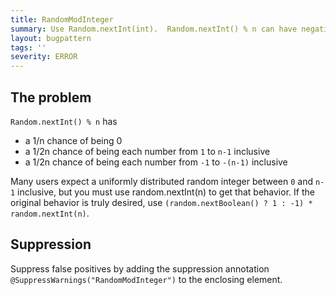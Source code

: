 ```yaml
---
title: RandomModInteger
summary: Use Random.nextInt(int).  Random.nextInt() % n can have negative results
layout: bugpattern
tags: ''
severity: ERROR
---
```


<!--
*** AUTO-GENERATED, DO NOT MODIFY ***
To make changes, edit the @BugPattern annotation or the explanation in docs/bugpattern.
-->


## The problem
`Random.nextInt() % n` has

*   a 1/n chance of being 0
*   a 1/2n chance of being each number from `1` to `n-1` inclusive
*   a 1/2n chance of being each number from `-1` to `-(n-1)` inclusive

Many users expect a uniformly distributed random integer between `0` and `n-1`
inclusive, but you must use random.nextInt(n) to get that behavior. If the
original behavior is truly desired, use `(random.nextBoolean() ? 1 : -1) *
random.nextInt(n)`.

## Suppression
Suppress false positives by adding the suppression annotation `@SuppressWarnings("RandomModInteger")` to the enclosing element.
